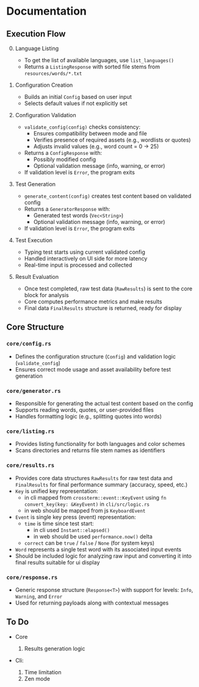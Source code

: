 # Documentation

## Execution Flow

0. Language Listing
    - To get the list of available languages, use `list_languages()`
    - Returns a `ListingResponse` with sorted file stems from `resources/words/*.txt`

1. Configuration Creation
    - Builds an initial `Config` based on user input
    - Selects default values if not explicitly set

2. Configuration Validation
    - `validate_config(config)` checks consistency:
        - Ensures compatibility between mode and file
        - Verifies presence of required assets (e.g., wordlists or quotes)
        - Adjusts invalid values (e.g., word count = 0 -> 25)
    - Returns a `ConfigResponse` with:
        - Possibly modified config
        - Optional validation message (info, warning, or error)
    - If validation level is `Error`, the program exits

3. Test Generation
    - `generate_content(config)` creates test content based on validated config
    - Returns a `GeneratorResponse` with:
        - Generated test words (`Vec<String>`)
        - Optional validation message (info, warning, or error)
    - If validation level is `Error`, the program exits

4. Test Execution
   - Typing test starts using current validated config
   - Handled interactively on UI side for more latency
   - Real-time input is processed and collected

5. Result Evaluation
   - Once test completed, raw test data (`RawResults`) is sent to the core block for analysis
   - Core computes performance metrics and make results
   - Final data `FinalResults` structure is returned, ready for display

## Core Structure

### `core/config.rs`
- Defines the configuration structure (`Config`) and validation logic (`validate_config`)
- Ensures correct mode usage and asset availability before test generation

### `core/generator.rs`
- Responsible for generating the actual test content based on the config  
- Supports reading words, quotes, or user-provided files
- Handles formatting logic (e.g., splitting quotes into words)

### `core/listing.rs`
- Provides listing functionality for both languages and color schemes
- Scans directories and returns file stem names as identifiers

### `core/results.rs`
- Provides core data structures `RawResults` for raw test data and `FinalResults` for final performance summary (accuracy, speed, etc.)
- `Key` is unified key representation:
   - in cli mapped from `crossterm::event::KeyEvent` using `fn convert_key(key: &KeyEvent)` in `cli/src/logic.rs`
   - in web should be mapped from js `KeyboardEvent`
- `Event` is single key press (event) representation:
   - `time` is time since test start:
      - in cli used `Instant::elapsed()`
      - in web should be used `performance.now()` delta
   - `correct` can be `true` / `false` / `None` (for system keys)
- `Word` represents a single test word with its associated input events
- Should be included logic for analyzing raw input and converting it into final results suitable for ui display

### `core/response.rs`
- Generic response structure (`Response<T>`) with support for levels: `Info`, `Warning`, and `Error`
- Used for returning payloads along with contextual messages

## To Do

- Core
  1. Results generation logic

- Cli:
  1. Time limitation
  2. Zen mode